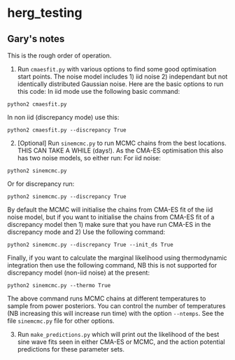 # herg_testing

## Gary's notes

This is the rough order of operation.

1. Run `cmaesfit.py` with various options to find some good optimisation start points. The noise model includes 1) iid noise 2) independant but not identically distributed Gaussian noise. Here are the basic options to run this code:
 In iid mode use the following basic command:
 
`python2 cmaesfit.py` 

In non iid (discrepancy mode) use this:

`python2 cmaesfit.py --discrepancy True`

2. [Optional] Run `sinemcmc.py` to run MCMC chains from the best locations. THIS CAN TAKE A WHILE (days!). As the CMA-ES optimisation this also has two noise models, so either run:
For iid noise:

`python2 sinemcmc.py`

Or for discrepancy run:

`python2 sinemcmc.py --discrepancy True`

By default the MCMC will initialise the chains from CMA-ES fit of the iid noise model, but if you want to initialise the chains from CMA-ES fit of a discrepancy model then 1) make sure that you have run CMA-ES in the discrepancy mode and 2) Use the following command:

`python2 sinemcmc.py --discrepancy True --init_ds True`

Finally, if you want to calculate the marginal likelihood using thermodynamic integration then use the following command, NB this is not supported for discrepancy model (non-iid noise) at the present:

`python2 sinemcmc.py --thermo True`

The above command runs MCMC chains at different temperatures to sample from power posteriors. You can control the number of temperatures (NB increasing this will increase run time) with the option `--ntemps`. See the file `sinemcmc.py` file for other options.

3. Run `make_predictions.py` which will print out the likelihood of the best sine wave fits seen in either CMA-ES or MCMC, and the action potential predictions for these parameter sets.
